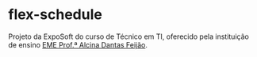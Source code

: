 # flex-schedule

Projeto da ExpoSoft do curso de Técnico em TI, oferecido pela instituição de ensino [EME Prof.ª Alcina Dantas Feijão](http://www.alcinadantas.com.br/ti).
